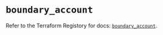 # `boundary_account`

Refer to the Terraform Registory for docs: [`boundary_account`](https://registry.terraform.io/providers/hashicorp/boundary/1.1.8/docs/resources/account).
